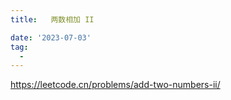 ```yaml
---
title:   两数相加 II

date: '2023-07-03'
tag:
  - 
---
```

<https://leetcode.cn/problems/add-two-numbers-ii/>
